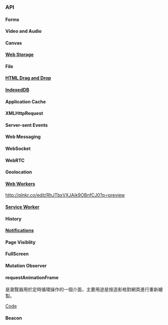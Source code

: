 ### API

#### Forms

#### Video and Audio

#### Canvas

#### [Web Storage](https://developer.mozilla.org/en-US/docs/Web/API/Web_Storage_API)

#### File

#### [HTML Drag and Drop](https://developer.mozilla.org/en-US/docs/Web/API/HTML_Drag_and_Drop_API)

#### [IndexedDB](https://developer.mozilla.org/en-US/docs/Web/API/IndexedDB_API)

#### Application Cache

#### XMLHttpRequest

#### Server-sent Events

#### Web Messaging

#### WebSocket

#### WebRTC

#### Geolocation

#### [Web Workers](https://developer.mozilla.org/en-US/docs/Web/API/Web_Workers_API)
http://plnkr.co/edit/RhJTbxVXJAik9OBnfCJ0?p=preview

#### [Service Worker](https://developer.mozilla.org/en-US/docs/Web/API/Service_Worker_API)

#### History

#### [Notifications](https://developer.mozilla.org/en-US/docs/Web/API/Notifications_API)

#### Page Visiblity

#### FullScreen

#### Mutation Observer

#### requestAnimationFrame
是瀏覽器用於定時循環操作的一個介面，主要用途是按造影格對網頁進行重新繪製。

[Code](http://codepen.io/Shyam-Chen/pen/KVqMjj)

#### Beacon
